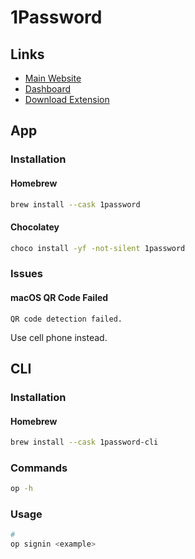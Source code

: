 # 1Password

## Links

- [Main Website](https://1password.com)
- [Dashboard](https://my.1password.com/home)
- [Download Extension](https://1password.com/downloads/)

## App

### Installation

#### Homebrew

```sh
brew install --cask 1password
```

#### Chocolatey

```sh
choco install -yf -not-silent 1password
```

### Issues

#### macOS QR Code Failed

```log
QR code detection failed.
```

Use cell phone instead.

## CLI

### Installation

#### Homebrew

```sh
brew install --cask 1password-cli
```

### Commands

```sh
op -h
```

### Usage

```sh
#
op signin <example>
```

<!--
op inject -i app-config.1password.yaml.tpl -o app-config-credentials.yaml
-->
